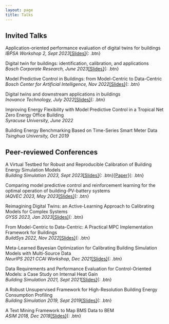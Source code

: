 ```yaml
---
layout: page
title: Talks
---
```


Invited Talks
---
Application-oriented performance evaluation of digital twins for buildings<br>
*IBPSA Workshop 2, Sept 2023*[[Slides]](/assets/slides/workshop_Sicheng.pdf){: .btn}  

Digital twin for buildings: identification, calibration, and applications<br>
*Bosch Corporate Research, June 2023*[[Slides]](/assets/slides/20230608.pdf){: .btn}  

Model Predictive Control in Buildings: from Model-Centric to Data-Centric<br>
*Bosch Center for Artificial Intelligence, Nov 2022*[[Slides]](/assets/slides/bosch1116.pdf){: .btn}  

Digital twins and downstream applications in buildings<br>
*Inovance Technology, July 2022*[[Slides]](/assets/slides/0712.pdf){: .btn}  

Improving Energy Flexibility with Model Predictive Control in a Tropical Net Zero Energy Office Building<br>
*Syracuse University, June 2022*

Building Energy Benchmarking Based on Time-Series Smart Meter Data<br>
*Tsinghua University, Oct 2019*

Peer-reviewed Conferences
---
A Virtual Testbed for Robust and Reproducible Calibration of Building Energy Simulation Models<br>
*Building Simulation 2023, Sept 2023*[[Slides]](/assets/slides/1482.pdf){: .btn}[[Paper]](/assets/pdf/1482_Zhan.pdf){: .btn}

Comparing model predictive control and reinforcement learning for the optimal operation of building-PV-battery systems<br>
*IAQVEC 2023, May 2023*[[Slides]](/assets/slides/iaqvec2023.pdf){: .btn}

Reimagining Digital Twins: an Active-Learning Approach to Calibrating Models for Complex Systems<br>
*GYSS 2023, Jan 2023*[[Slides]](/assets/pdf/gyss.pdf){: .btn}

From Model-Centric to Data-Centric: A Practical MPC Implementation Framework for Buildings<br>
*BuildSys 2022, Nov 2022*[[Slides]](/assets/slides/Buildsys22.pdf){: .btn}

Meta-Learned Bayesian Optimization for Calibrating Building Simulation Models with Multi-Source Data<br>
*NeurIPS 2021 CCAI Workshop, Dec 2021*[[Slides]](/assets/slides/2021_NeurIPSW_CCAI_MetaANPBO.pdf){: .btn}

Data Requirements and Performance Evaluation for Control-Oriented Models: a Case Study on Internal Heat Gain<br>
*Building Simulation 2021, Sept 2021*[[Slides]](/assets/slides/bs2021.pdf){: .btn}

A Robust Unsupervised Framework for High-Resolution Building Energy Consumption Profiling<br>
*Building Simulation 2019, Sept 2019*[[Slides]](/assets/slides/BS2019_10994.pdf){: .btn}

A Text Mining Framework to Map BMS Data to BEM<br>
*ASIM 2018, Dec 2018*[[Slides]](/assets/slides/forASIM.pdf){: .btn}

